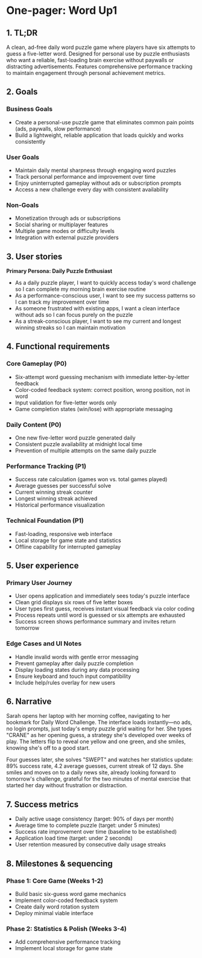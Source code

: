 # One-pager: Word Up1

## 1. TL;DR
A clean, ad-free daily word puzzle game where players have six attempts to guess a five-letter word. Designed for personal use by puzzle enthusiasts who want a reliable, fast-loading brain exercise without paywalls or distracting advertisements. Features comprehensive performance tracking to maintain engagement through personal achievement metrics.

## 2. Goals
### Business Goals
* Create a personal-use puzzle game that eliminates common pain points (ads, paywalls, slow performance)
* Build a lightweight, reliable application that loads quickly and works consistently

### User Goals
* Maintain daily mental sharpness through engaging word puzzles
* Track personal performance and improvement over time
* Enjoy uninterrupted gameplay without ads or subscription prompts
* Access a new challenge every day with consistent availability

### Non-Goals
* Monetization through ads or subscriptions
* Social sharing or multiplayer features
* Multiple game modes or difficulty levels
* Integration with external puzzle providers

## 3. User stories
**Primary Persona: Daily Puzzle Enthusiast**
* As a daily puzzle player, I want to quickly access today's word challenge so I can complete my morning brain exercise routine
* As a performance-conscious user, I want to see my success patterns so I can track my improvement over time
* As someone frustrated with existing apps, I want a clean interface without ads so I can focus purely on the puzzle
* As a streak-conscious player, I want to see my current and longest winning streaks so I can maintain motivation

## 4. Functional requirements
### Core Gameplay (P0)
* Six-attempt word guessing mechanism with immediate letter-by-letter feedback
* Color-coded feedback system: correct position, wrong position, not in word
* Input validation for five-letter words only
* Game completion states (win/lose) with appropriate messaging

### Daily Content (P0)
* One new five-letter word puzzle generated daily
* Consistent puzzle availability at midnight local time
* Prevention of multiple attempts on the same daily puzzle

### Performance Tracking (P1)
* Success rate calculation (games won vs. total games played)
* Average guesses per successful solve
* Current winning streak counter
* Longest winning streak achieved
* Historical performance visualization

### Technical Foundation (P1)
* Fast-loading, responsive web interface
* Local storage for game state and statistics
* Offline capability for interrupted gameplay

## 5. User experience
### Primary User Journey
* User opens application and immediately sees today's puzzle interface
* Clean grid displays six rows of five letter boxes
* User types first guess, receives instant visual feedback via color coding
* Process repeats until word is guessed or six attempts are exhausted
* Success screen shows performance summary and invites return tomorrow

### Edge Cases and UI Notes
* Handle invalid words with gentle error messaging
* Prevent gameplay after daily puzzle completion
* Display loading states during any data processing
* Ensure keyboard and touch input compatibility
* Include help/rules overlay for new users

## 6. Narrative
Sarah opens her laptop with her morning coffee, navigating to her bookmark for Daily Word Challenge. The interface loads instantly—no ads, no login prompts, just today's empty puzzle grid waiting for her. She types "CRANE" as her opening guess, a strategy she's developed over weeks of play. The letters flip to reveal one yellow and one green, and she smiles, knowing she's off to a good start.

Four guesses later, she solves "SWEPT" and watches her statistics update: 89% success rate, 4.2 average guesses, current streak of 12 days. She smiles and moves on to a daily news site, already looking forward to tomorrow's challenge, grateful for the two minutes of mental exercise that started her day without frustration or distraction.

## 7. Success metrics
* Daily active usage consistency (target: 90% of days per month)
* Average time to complete puzzle (target: under 5 minutes)
* Success rate improvement over time (baseline to be established)
* Application load time (target: under 2 seconds)
* User retention measured by consecutive daily usage streaks

## 8. Milestones & sequencing
### Phase 1: Core Game (Weeks 1-2)
* Build basic six-guess word game mechanics
* Implement color-coded feedback system
* Create daily word rotation system
* Deploy minimal viable interface

### Phase 2: Statistics & Polish (Weeks 3-4)
* Add comprehensive performance tracking
* Implement local storage for game state 
